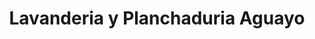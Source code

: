 ---
title: "Lavanderia y Planchaduria Aguayo"
url: /colima/lavanderia-y-planchaduria-aguayo/
shop: Wäscherei
---